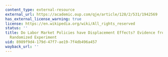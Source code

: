 ```yaml
---
content_type: external-resource
external_url: https://academic.oup.com/qje/article/128/2/531/1942569
has_external_license_warning: true
license: https://en.wikipedia.org/wiki/All_rights_reserved
status: ''
title: Do Labor Market Policies have Displacement Effects? Evidence from a Clustered
  Randomized Experiment
uid: 8989f9d4-179d-47f7-ae19-7f4db496a457
wayback_url: ''
---
```

